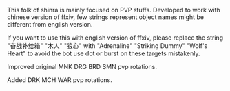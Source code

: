 This folk of shinra is mainly focused on PVP stuffs.
Developed to work with chinese version of ffxiv, few strings represent object names might be different from english version.

If you want to use this with english version of ffxiv, please replace the string "奋战补给箱" "木人" "狼心" with "Adrenaline" "Striking Dummy" "Wolf's Heart" to avoid the bot use dot or burst on these targets mistakenly.

Improved original MNK DRG BRD SMN pvp rotations.

Added DRK MCH WAR pvp rotations.
